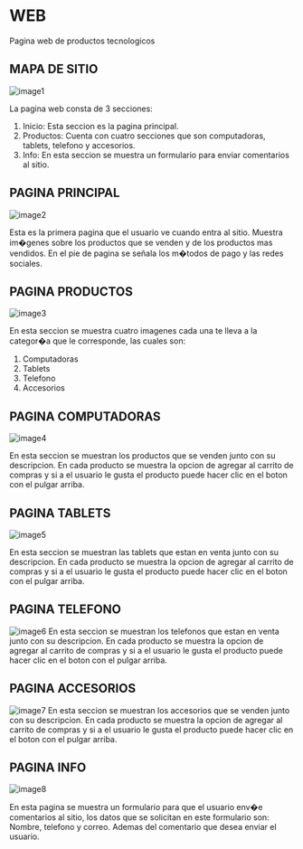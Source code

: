 # WEB

Pagina web de productos tecnologicos

## MAPA DE SITIO

![image1](docs/images/sitemap.png)

La pagina web consta de 3 secciones:

 1. Inicio: Esta seccion es la pagina principal.
 2. Productos: Cuenta con cuatro secciones que son computadoras, tablets, telefono y accesorios.
 3. Info: En esta seccion se muestra un formulario para enviar comentarios al sitio.

## PAGINA PRINCIPAL
![image2](docs/images/INDEX.png)

Esta es la primera pagina que el usuario ve cuando entra al sitio.
Muestra im�genes sobre los productos que se venden y de los productos mas vendidos. En el pie de pagina
se señala los m�todos de pago y las redes sociales.

## PAGINA PRODUCTOS
![image3](docs/images/PRODUCTOS.png)

En esta seccion se muestra cuatro imagenes cada una te lleva a la categor�a que le corresponde, las cuales son:

1. Computadoras
2. Tablets
3. Telefono
4. Accesorios

## PAGINA COMPUTADORAS
![image4](docs/images/COMPUTADORA.png)

En esta seccion se muestran los productos que se venden junto con su descripcion. En cada producto se muestra la opcion de agregar al carrito de compras y si a el usuario le gusta el producto puede hacer clic en el boton con el pulgar arriba.

## PAGINA TABLETS
![image5](docs/images/TABLETS.png)

En esta seccion se muestran las tablets que estan en venta junto con su descripcion. En cada producto se muestra la opcion de agregar al carrito de compras y si a el usuario le gusta el producto puede hacer clic en el boton con el pulgar arriba.

## PAGINA TELEFONO
![image6](docs/images/TELEFONO.png)
En esta seccion se muestran los telefonos que estan en venta junto con su descripcion. En cada producto se muestra la opcion de agregar al carrito de compras y si a el usuario le gusta el producto puede hacer clic en el boton con el pulgar arriba.

## PAGINA ACCESORIOS
![image7](docs/images/ACCESORIOS.png)
En esta seccion se muestran los accesorios que se venden junto con su descripcion. En cada producto se muestra la opcion de agregar al carrito de compras y si a el usuario le gusta el producto puede hacer clic en el boton con el pulgar arriba.

## PAGINA INFO
![image8](docs/images/info.png)

En esta pagina se muestra un formulario para que el usuario env�e comentarios al sitio, los datos que se solicitan en este formulario son: Nombre, telefono y correo. Ademas del comentario que desea enviar el usuario.
